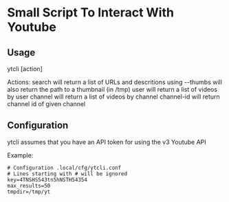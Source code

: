 # Small Script To Interact With Youtube

## Usage

ytcli [action]

Actions:
	search	<keywoard>
		will return a list of URLs and descritions
		using --thumbs will also return the path to a thumbnail (in /tmp)
	user	<username>
		will return a list of videos by user
	channel	<channel name>
		will return a list of videos by channel
	channel-id <channel name>
		will return channel id of given channel

## Configuration

ytcli assumes that you have an API token for using the v3 Youtube API

Example: 

```
# Configuration .local/cfg/ytcli.conf
# Lines starting with # will be ignored
key=4TNSHS543tn5hNSTH54354
max_results=50
tmpdir=/tmp/yt
```
